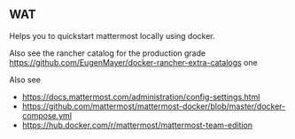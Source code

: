 ## WAT

Helps you to quickstart mattermost locally using docker.

Also see the rancher catalog for the production grade https://github.com/EugenMayer/docker-rancher-extra-catalogs one

Also see 
 - https://docs.mattermost.com/administration/config-settings.html
 - https://github.com/mattermost/mattermost-docker/blob/master/docker-compose.yml
 - https://hub.docker.com/r/mattermost/mattermost-team-edition

